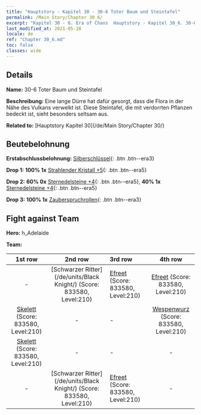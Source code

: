 ```yaml
---
title: "Hauptstory - Kapitel 30 - 30-6 Toter Baum und Steintafel"
permalink: /Main Story/Chapter 30_6/
excerpt: "Kapitel 30 - 6. Era of Chaos  Hauptstory - Kapitel 30_6. 30-6 Toter Baum und Steintafel"
last_modified_at: 2021-05-28
locale: de
ref: "Chapter 30_6.md"
toc: false
classes: wide
---
```


## Details

 **Name:** 30-6 Toter Baum und Steintafel

 **Beschreibung:** Eine lange Dürre hat dafür gesorgt, dass die Flora in der Nähe des Vulkans verwelkt ist. Diese Steintafel, die mit verdorrten Pflanzen bedeckt ist, sieht besonders seltsam aus.

 **Related to:** [Hauptstory Kapitel 30](/de/Main Story/Chapter 30/)

## Beutebelohnung

 **Erstabschlussbelohnung:** [Silberschlüssel](/ItemsDE/con_693/){: .btn .btn--era3}

 **Drop 1:** **100% 1x** [Strahlender Kristall +5](/ItemsDE/mat_101/){: .btn .btn--era5}

 **Drop 2:** **60% 0x** [Sternedelsteine +4](/ItemsDE/mat_93/){: .btn .btn--era5}, **40% 1x** [Sternedelsteine +4](/ItemsDE/mat_93/){: .btn .btn--era5}

 **Drop 3:** **100% 1x** [Zauberspruchrollen](/ItemsDE/con_694/){: .btn .btn--era3}


## Fight against Team
 **Hero:** h_Adelaide

 **Team:**


  | 1st row | 2nd row | 3rd row | 4th row |
  |:----:|:----:|:----|:----:|
  | - | [Schwarzer Ritter](/de/units/Black Knight/) (Score: 833580, Level:210)  | [Efreet](/de/units/Efreeti/) (Score: 833580, Level:210)  | [Efreet](/de/units/Efreeti/) (Score: 833580, Level:210)  |
  | [Skelett](/de/units/Skeleton/) (Score: 833580, Level:210)  | - | - | [Wespenwurz](/de/units/Waspwort/) (Score: 833580, Level:210)  |
  | [Skelett](/de/units/Skeleton/) (Score: 833580, Level:210)  | - | - | - |
  | - | [Schwarzer Ritter](/de/units/Black Knight/) (Score: 833580, Level:210)  | [Efreet](/de/units/Efreeti/) (Score: 833580, Level:210)  | - |


